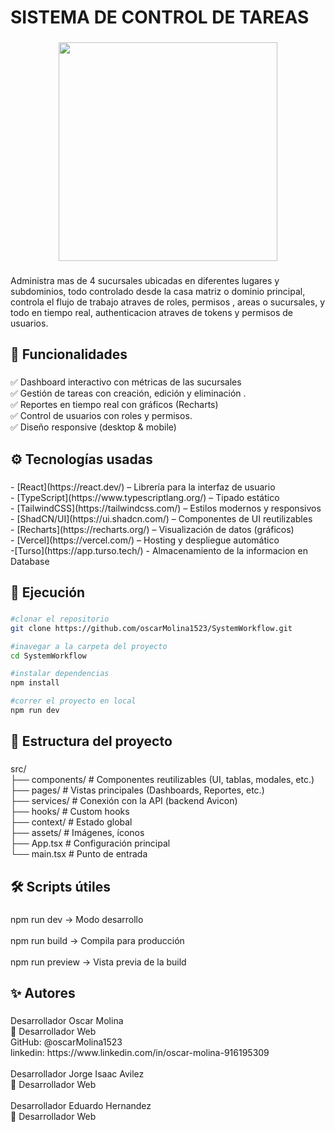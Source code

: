 <h1 align="left">SISTEMA DE CONTROL DE TAREAS</h1>

###

<div align="center">
  <img height="350" src="https://i.ibb.co/RdzyX28/login.png"  />
</div>

###

<p align="left">Administra mas de 4 sucursales ubicadas en diferentes lugares y subdominios, todo controlado desde la casa matriz o dominio principal, controla el flujo de trabajo atraves de roles, permisos , areas o sucursales, y todo en tiempo real, authenticacion atraves de tokens y permisos de usuarios.</p>

###

<h2 align="left">📌 Funcionalidades</h2>

###

<p align="left">✅ Dashboard interactivo con métricas de las sucursales<br>✅ Gestión de tareas con  creación, edición y eliminación .<br>✅ Reportes en tiempo real con gráficos (Recharts)<br>✅ Control de usuarios con roles y permisos.<br>✅ Diseño responsive (desktop & mobile)</p>

###

<h2 align="left">⚙️ Tecnologías usadas</h2>

###

<p align="left">- [React](https://react.dev/) – Librería para la interfaz de usuario<br>- [TypeScript](https://www.typescriptlang.org/) – Tipado estático<br>- [TailwindCSS](https://tailwindcss.com/) – Estilos modernos y responsivos<br>- [ShadCN/UI](https://ui.shadcn.com/) – Componentes de UI reutilizables<br>- [Recharts](https://recharts.org/) – Visualización de datos (gráficos)<br>- [Vercel](https://vercel.com/) – Hosting y despliegue automático<br>-[Turso](https://app.turso.tech/) - Almacenamiento de la informacion en Database</p>

###

<h2 align="left">🚀 Ejecución</h2>

###
```bash
#clonar el repositorio
git clone https://github.com/oscarMolina1523/SystemWorkflow.git

#inavegar a la carpeta del proyecto
cd SystemWorkflow

#instalar dependencias
npm install

#correr el proyecto en local
npm run dev
```
###

<h2 align="left">📂 Estructura del proyecto</h2>

###

<p align="left">src/<br> ├── components/       # Componentes reutilizables (UI, tablas, modales, etc.)<br> ├── pages/            # Vistas principales (Dashboards, Reportes, etc.)<br> ├── services/         # Conexión con la API (backend Avicon)<br> ├── hooks/            # Custom hooks<br> ├── context/          # Estado global<br> ├── assets/           # Imágenes, íconos<br> ├── App.tsx           # Configuración principal<br> └── main.tsx          # Punto de entrada</p>

###

<h2 align="left">🛠️ Scripts útiles</h2>

###

<p align="left">npm run dev → Modo desarrollo<br><br>npm run build → Compila para producción<br><br>npm run preview → Vista previa de la build</p>

###

<h2 align="left">✨ Autores</h2>

###

<p align="left">Desarrollador Oscar Molina<br>💼 Desarrollador Web<br>GitHub: @oscarMolina1523<br>linkedin: https://www.linkedin.com/in/oscar-molina-916195309<br><br>Desarrollador Jorge Isaac Avilez<br>💼 Desarrollador Web<br><br>Desarrollador Eduardo Hernandez<br>💼 Desarrollador Web</p>

###
